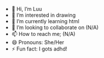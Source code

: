 - 👋 Hi, I’m Luu
- 👀 I’m interested in drawing
- 🌱 I’m currently learning html
- 💞️ I’m looking to collaborate on (N/A)
- 📫 How to reach me; (N/A)
- 😄 Pronouns: She/Her
- ⚡ Fun fact: I gots adhd!

<!---
LuluGoosey/LuluGoosey is a ✨ special ✨ repository because its `README.md` (this file) appears on your GitHub profile.
You can click the Preview link to take a look at your changes.
--->
